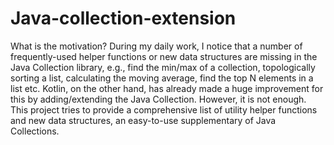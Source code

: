 # Java-collection-extension

What is the motivation? During my daily work, I notice that a number of frequently-used helper functions or new data structures are missing in the Java Collection library, e.g., find the min/max of a collection, topologically sorting a list, calculating the moving average, find the top N elements in a list etc. Kotlin, on the other hand, has already made a huge improvement for this by adding/extending the Java Collection. However, it is not enough. This project tries to provide a comprehensive list of utility helper functions and new data structures, an easy-to-use supplementary of Java Collections. 
